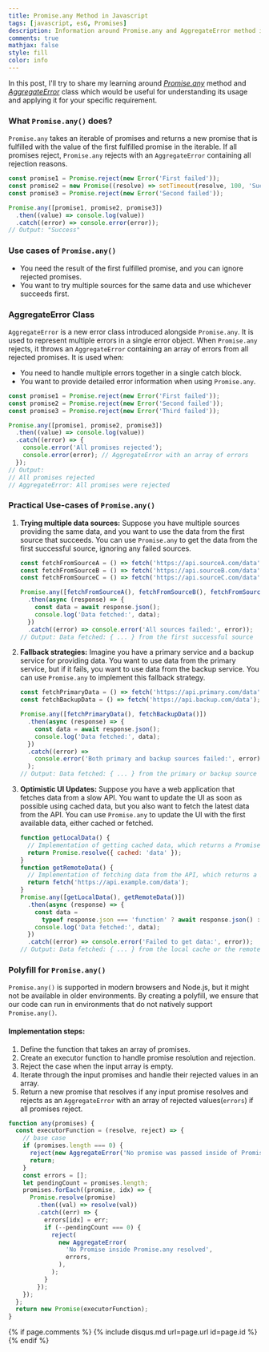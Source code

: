 ```yaml
---
title: Promise.any Method in Javascript
tags: [javascript, es6, Promises]
description: Information around Promise.any and AggregateError method in Javascript
comments: true
mathjax: false
style: fill
color: info
---
```


In this post, I'll try to share my learning around _[Promise.any](https://developer.mozilla.org/en-US/docs/Web/JavaScript/Reference/Global_Objects/Promise/any)_ method and _[AggregateError](https://developer.mozilla.org/en-US/docs/Web/JavaScript/Reference/Global_Objects/AggregateError)_ class which would be useful for understanding its usage and applying it for your specific requirement.

### What `Promise.any()` does?

`Promise.any` takes an iterable of promises and returns a new promise that is fulfilled with the value of the first fulfilled promise in the iterable. If all promises reject, `Promise.any` rejects with an `AggregateError` containing all rejection reasons.

```js
const promise1 = Promise.reject(new Error('First failed'));
const promise2 = new Promise((resolve) => setTimeout(resolve, 100, 'Success'));
const promise3 = Promise.reject(new Error('Second failed'));

Promise.any([promise1, promise2, promise3])
  .then((value) => console.log(value))
  .catch((error) => console.error(error));
// Output: "Success"
```

### Use cases of `Promise.any()`

- You need the result of the first fulfilled promise, and you can ignore rejected promises.
- You want to try multiple sources for the same data and use whichever succeeds first.

### AggregateError Class

`AggregateError` is a new error class introduced alongside `Promise.any`. It is used to represent multiple errors in a single error object. When `Promise.any` rejects, it throws an `AggregateError` containing an array of errors from all rejected promises. It is used when:

- You need to handle multiple errors together in a single catch block.
- You want to provide detailed error information when using `Promise.any`.

```js
const promise1 = Promise.reject(new Error('First failed'));
const promise2 = Promise.reject(new Error('Second failed'));
const promise3 = Promise.reject(new Error('Third failed'));

Promise.any([promise1, promise2, promise3])
  .then((value) => console.log(value))
  .catch((error) => {
    console.error('All promises rejected');
    console.error(error); // AggregateError with an array of errors
  });
// Output:
// All promises rejected
// AggregateError: All promises were rejected
```

### Practical Use-cases of `Promise.any()`

1. **Trying multiple data sources:** Suppose you have multiple sources providing the same data, and you want to use the data from the first source that succeeds. You can use `Promise.any` to get the data from the first successful source, ignoring any failed sources.

   ```js
   const fetchFromSourceA = () => fetch('https://api.sourceA.com/data');
   const fetchFromSourceB = () => fetch('https://api.sourceB.com/data');
   const fetchFromSourceC = () => fetch('https://api.sourceC.com/data');

   Promise.any([fetchFromSourceA(), fetchFromSourceB(), fetchFromSourceC()])
     .then(async (response) => {
       const data = await response.json();
       console.log('Data fetched:', data);
     })
     .catch((error) => console.error('All sources failed:', error));
   // Output: Data fetched: { ... } from the first successful source
   ```

2. **Fallback strategies:** Imagine you have a primary service and a backup service for providing data. You want to use data from the primary service, but if it fails, you want to use data from the backup service. You can use `Promise.any` to implement this fallback strategy.

   ```js
   const fetchPrimaryData = () => fetch('https://api.primary.com/data');
   const fetchBackupData = () => fetch('https://api.backup.com/data');

   Promise.any([fetchPrimaryData(), fetchBackupData()])
     .then(async (response) => {
       const data = await response.json();
       console.log('Data fetched:', data);
     })
     .catch((error) =>
       console.error('Both primary and backup sources failed:', error),
     );
   // Output: Data fetched: { ... } from the primary or backup source
   ```

3. **Optimistic UI Updates:** Suppose you have a web application that fetches data from a slow API. You want to update the UI as soon as possible using cached data, but you also want to fetch the latest data from the API. You can use `Promise.any` to update the UI with the first available data, either cached or fetched.

   ```js
   function getLocalData() {
     // Implementation of getting cached data, which returns a Promise
     return Promise.resolve({ cached: 'data' });
   }
   function getRemoteData() {
     // Implementation of fetching data from the API, which returns a Promise
     return fetch('https://api.example.com/data');
   }
   Promise.any([getLocalData(), getRemoteData()])
     .then(async (response) => {
       const data =
         typeof response.json === 'function' ? await response.json() : response;
       console.log('Data fetched:', data);
     })
     .catch((error) => console.error('Failed to get data:', error));
   // Output: Data fetched: { ... } from the local cache or the remote API
   ```

### Polyfill for `Promise.any()`

`Promise.any()` is supported in modern browsers and Node.js, but it might not be available in older environments. By creating a polyfill, we ensure that our code can run in environments that do not natively support `Promise.any()`.

#### Implementation steps:

1. Define the function that takes an array of promises.
2. Create an executor function to handle promise resolution and rejection.
3. Reject the case when the input array is empty.
4. Iterate through the input promises and handle their rejected values in an array.
5. Return a new promise that resolves if any input promise resolves and rejects as an `AggregateError` with an array of rejected values(`errors`) if all promises reject.

```js
function any(promises) {
  const executorFunction = (resolve, reject) => {
    // base case
    if (promises.length === 0) {
      reject(new AggregateError('No promise was passed inside of Promise.any'));
      return;
    }
    const errors = [];
    let pendingCount = promises.length;
    promises.forEach((promise, idx) => {
      Promise.resolve(promise)
        .then((val) => resolve(val))
        .catch((err) => {
          errors[idx] = err;
          if (--pendingCount === 0) {
            reject(
              new AggregateError(
                'No Promise inside Promise.any resolved',
                errors,
              ),
            );
          }
        });
    });
  };
  return new Promise(executorFunction);
}
```

{% if page.comments %} {% include disqus.md url=page.url id=page.id %} {% endif %}
